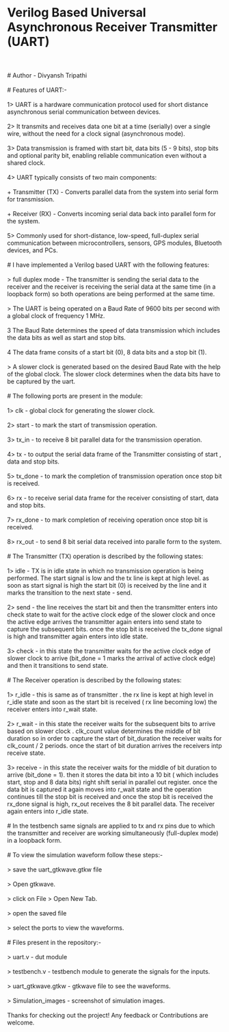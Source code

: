 # Verilog Based Universal Asynchronous Receiver Transmitter (UART)
<br>
<br>
# Author - Divyansh Tripathi
<br>
<br>
# Features of UART:-
<br>
<br>
1> UART is a hardware communication protocol used for short distance asynchronous serial communication between devices.
<br>
<br>
2> It transmits and receives data one bit at a time (serially) over a single wire, without the need for a clock signal (asynchronous mode).
<br>
<br>
3> Data transmission is framed with start bit, data bits (5 - 9 bits), stop bits and optional parity bit, enabling reliable communication even without a shared clock.
<br>
<br>
4> UART typically consists of two main components:
<br>
<br>
+ Transmitter (TX) - Converts parallel data from the system into serial form for transmission.
<br>
<br>
+ Receiver (RX) - Converts incoming serial data back into parallel form for the system.
<br>
<br>
5> Commonly used for short-distance, low-speed, full-duplex serial communication between microcontrollers, sensors, GPS modules, Bluetooth devices, and PCs.
<br>
<br>
# I have implemented a Verilog based UART with the following features:
<br>
<br>
> full duplex mode - The transmitter is sending the serial data to the receiver and the receiver is receiving the serial data at the same time (in a loopback form) so both operations are being performed at the same time.
<br>
<br>
> The UART is being operated on a Baud Rate of 9600 bits per second with a global clock of frequency 1 MHz.
<br>
<br>
3 The Baud Rate determines the speed of data transmission which includes the data bits as well as start and stop bits.
<br>
<br>
4 The data frame consits of a start bit (0), 8 data bits and a stop bit (1).
<br>
<br>
> A slower clock is generated based on the desired Baud Rate with the help of the global clock. The slower clock determines when the data bits have to be captured by the uart. 
<br>
<br>
# The following ports are present in the module:
<br>
<br>
1> clk - global clock for generating the slower clock.
<br>
<br>
2> start - to mark the start of transmission operation.
<br>
<br>
3> tx_in - to receive 8 bit parallel data for the transmission operation.
<br>
<br>
4> tx - to output the serial data frame of the Transmitter consisting of start , data and stop bits.
<br>
<br>
5> tx_done - to mark the completion of transmission operation once stop bit is received.
<br>
<br>
6> rx - to receive serial data frame for the receiver consisting of start, data and stop bits.
<br>
<br>
7> rx_done - to mark completion of receiving operation once stop bit is received.
<br>
<br>
8> rx_out - to send 8 bit serial data received  into paralle form to the system.
<br>
<br>
# The Transmitter (TX) operation is described by the following states:
<br>
<br>
1> idle - TX is in idle state in which no transmission operation is being performed. The start signal is low and the tx line is kept at high level. as soon as start signal is high the start bit (0) is received by the line and it marks the transition to the next state - send.
<br>
<br>
2> send - the line receives the start bit and then the transmitter enters into check state to wait for the active clock edge of the slower clock and once the active edge arrives the transmitter again enters into send state to capture the subsequent bits. once the stop bit is received the tx_done signal is high and transmitter again enters into idle state.
<br>
<br>
3> check - in this state the transmitter waits for the active clock edge of slower clock to arrive (bit_done = 1 marks the arrival of active clock edge) and then it transitions to send state.
<br>
<br>
# The Receiver operation is described by the following states:
<br>
<br>
1> r_idle - this is same as of transmitter . the rx line is kept at high level in r_idle state and soon as the start bit is received ( rx line becoming low) the receiver enters into r_wait state.
<br>
<br>
2> r_wait - in this state the receiver waits for the subsequent bits to arrive based on slower clock . clk_count value determines the middle of bit duration so in order to capture the start of bit_duration the receiver waits for clk_count / 2 periods. once the start of bit duration arrives the receivers intp receive state.
<br>
<br>
3> receive - in this state the receiver waits for the middle of bit duration to arrive (bit_done = 1). then it stores the data bit into a 10 bit ( which includes start, stop and 8 data bits) right shift serial in parallel out register. once the data bit is captured it again moves into r_wait state and the operation continues till the stop bit is received and once the stop bit is received the rx_done signal is high,  rx_out receives the 8 bit parallel data.  The receiver again enters into r_idle state.
<br>
<br>
# In the testbench same signals are applied to tx and rx pins due to which the transmitter and receiver are working simultaneously (full-duplex mode) in a loopback form. 
<br>
<br>
# To view the simulation waveform follow these steps:-
<br>
<br>
> save the uart_gtkwave.gtkw file
<br>
<br>
> Open gtkwave.
<br>
<br>
> click on File > Open New Tab.
<br>
<br>
> open the saved file 
<br>
<br>
> select the ports to view the waveforms.
<br>
<br>
# Files present in the repository:-
<br>
<br>
> uart.v - dut module
<br>
<br>
> testbench.v - testbench module to generate the signals for the inputs.
<br>
<br>
> uart_gtkwave.gtkw - gtkwave file to see the waveforms.
<br>
<br>
> Simulation_images - screenshot of simulation images.
<br>
<br>
Thanks for checking out the project! Any feedback or Contributions are welcome.





